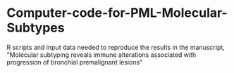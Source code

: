 # Computer-code-for-PML-Molecular-Subtypes
R scripts and input data needed to reproduce the results in the manuscript, "Molecular subtyping reveals immune alterations associated with progression of bronchial premalignant lesions"
